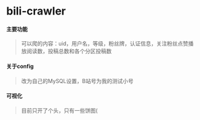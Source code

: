 # bili-crawler
#### 主要功能
>可以爬的内容：uid，用户名，等级，粉丝牌，认证信息，关注粉丝点赞播放阅读数，投稿总数和各个分区投稿数
#### 关于config
>改为自己的MySQL设置，B站号为我的测试小号
#### 可视化
>目前只开了个头，只有一些饼图(

